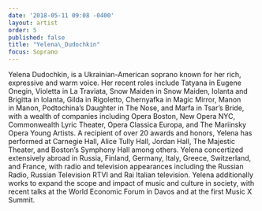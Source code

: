 ```yaml
---
date: '2018-05-11 09:08 -0400'
layout: artist
order: 5
published: false
title: "Yelena\_Dudochkin"
focus: Soprano
---
```

Yelena Dudochkin, is a Ukrainian-American soprano known for her rich, expressive and warm
voice. Her recent roles include Tatyana in Eugene Onegin, Violetta in La Traviata, Snow Maiden
in Snow Maiden, Iolanta and Brigitta in Iolanta, Gilda in Rigoletto, Chernyafka in Magic Mirror,
Manon in Manon, Podtochina’s Daughter in The Nose, and Marfa in Tsar’s Bride, with a wealth
of companies including Opera Boston, New Opera NYC, Commonwealth Lyric Theater, Opera
Classica Europa, and The Mariinsky Opera Young Artists. A recipient of over 20 awards and
honors, Yelena has performed at Carnegie Hall, Alice Tully Hall, Jordan Hall, The Majestic
Theater, and Boston’s Symphony Hall among others. Yelena concertized extensively abroad in
Russia, Finland, Germany, Italy, Greece, Switzerland, and France, with radio and television
appearances including the Russian Radio, Russian Television RTVI and Rai Italian
television. Yelena additionally works to expand the scope and impact of music and culture in
society, with recent talks at the World Economic Forum in Davos and at the first Music X Summit.
